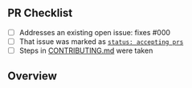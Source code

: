 <!-- 👋 Hi, thanks for sending a PR to womb0comb0-full-stack-web-template! 💖.
Please fill out all fields below and make sure each item is true and [x] checked.
Otherwise we may not be able to review your PR. -->

## PR Checklist

- [ ] Addresses an existing open issue: fixes #000
- [ ] That issue was marked as [`status: accepting prs`](https://github.com/WomB0ComB0/womb0comb0-full-stack-web-template/issues?q=is%3Aopen+is%3Aissue+label%3A%22status%3A+accepting+prs%22)
- [ ] Steps in [CONTRIBUTING.md](https://github.com/WomB0ComB0/womb0comb0-full-stack-web-template/blob/main/.github/CONTRIBUTING.md) were taken

## Overview

<!-- Description of what is changed and how the code change does that. -->
